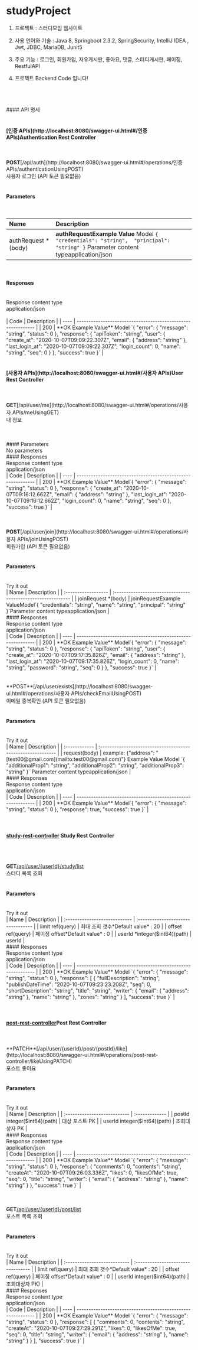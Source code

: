 # studyProject

1. 프로젝트 : 스터디모임 웹사이트<br>

2. 사용 언어와 기술 : Java 8, Springboot 2.3.2, SpringSecurity, IntelliJ IDEA , Jwt, JDBC, MariaDB, Junit5<br>

3. 주요 기능 : 로그인, 회원가입, 자유게시판, 좋아요, 댓글, 스터디게시판, 페이징, RestfulAPI<br>

4. 프로젝트 Backend Code 입니다!

<br>
<br>
<br>
#### API 명세

<br>
<br>

#### [인증 APIs](http://localhost:8080/swagger-ui.html#/인증 APIs)Authentication Rest Controller

<br>

**POST**[/api/auth](http://localhost:8080/swagger-ui.html#/operations/인증 APIs/authenticationUsingPOST)
<br>
사용자 로그인 (API 토큰 필요없음)
<br>
<br>

#### Parameters

<br>

| Name                | Description                                                  |
| :------------------ | :----------------------------------------------------------- |
| authRequest *(body) | **authRequestExample Value**                                                                                                  Model  `{  "credentials": "string",  "principal": "string" }`                         Parameter content typeapplication/json |

<br>

#### Responses
<br>
Response content type
<br>
application/json

<br>
<br>
| Code | Description                                                  |
| ---- | ------------------------------------------------------------ |
| 200  | **OK  Example Value**                                                                                                                               Model  `{  "error": {    "message": "string",    "status": 0  },  "response": {    "apiToken": "string",    "user": {      "create_at": "2020-10-07T09:09:22.307Z",      "email": {        "address": "string"      },      "last_login_at": "2020-10-07T09:09:22.307Z",      "login_count": 0,      "name": "string",      "seq": 0    }  },  "success": true }` |


<br>
<br>

#### [사용자 APIs](http://localhost:8080/swagger-ui.html#/사용자 APIs)User Rest Controller

<br>

**GET**[/api/user/me](http://localhost:8080/swagger-ui.html#/operations/사용자 APIs/meUsingGET)
<br>
내 정보

<br>
<br>
#### Parameters
<br>
No parameters
<br>
#### Responses
<br>
Response content type
<br>
application/json
<br>
| Code | Description                                                  |
| ---- | ------------------------------------------------------------ |
| 200  | **OK   Example Value**                                                                                                                              Model`{  "error": {    "message": "string",    "status": 0  },  "response": {    "create_at": "2020-10-07T09:16:12.662Z",    "email": {      "address": "string"    },    "last_login_at": "2020-10-07T09:16:12.662Z",    "login_count": 0,    "name": "string",    "seq": 0  },  "success": true }` |

<br>
<br>
<br>

**POST**[/api/user/join](http://localhost:8080/swagger-ui.html#/operations/사용자 APIs/joinUsingPOST)
<br>
회원가입 (API 토큰 필요없음)
<br>
<br>

#### Parameters
<br>
Try it out
<br>
| Name                | Description                                                  |
| :------------------ | :----------------------------------------------------------- |
| joinRequest *(body) | joinRequestExample ValueModel`{  "credentials": "string",  "name": "string",  "principal": "string" }`Parameter content typeapplication/json |
<br>
#### Responses
<br>
Response content type
<br>
application/json
<br>
| Code | Description                                                  |
| ---- | ------------------------------------------------------------ |
| 200  | **OK   Example Value**                                                                                                                                Model`{  "error": {    "message": "string",    "status": 0  },  "response": {    "apiToken": "string",    "user": {      "create_at": "2020-10-07T09:17:35.826Z",      "email": {        "address": "string"      },      "last_login_at": "2020-10-07T09:17:35.826Z",      "login_count": 0,      "name": "string",      "password": "string",      "seq": 0    }  },  "success": true }` |
<br>
<br>
<br>
**POST**[/api/user/exists](http://localhost:8080/swagger-ui.html#/operations/사용자 APIs/checkEmailUsingPOST)
<br>
이메일 중복확인 (API 토큰 필요없음)
<br>
<br>

#### Parameters
<br>
Try it out
<br>
| Name          | Description                                                  |
| :------------ | :----------------------------------------------------------- |
| request(body) | example: {"address": "[test00@gmail.com](mailto:test00@gmail.com)"}                                         Example Value                     Model `{  "additionalProp1": "string",  "additionalProp2": "string",  "additionalProp3": "string" }`  Parameter content typeapplication/json |
<br>
#### Responses
<br>
Response content type
<br>
application/json
<br>
| Code | Description                                                  |
| ---- | ------------------------------------------------------------ |
| 200  | **OK  Example Value**                                                                                                                              Model`{  "error": {    "message": "string",    "status": 0  },  "response": true,  "success": true }` |

<br>
<br>
<br>

#### [study-rest-controller](http://localhost:8080/swagger-ui.html#/study-rest-controller) Study Rest Controller
<br>
<br>

**GET**[/api/user/{userId}/study/list](http://localhost:8080/swagger-ui.html#/operations/study-rest-controller/studysUsingGET)
<br>
스터디 목록 조회
<br>
<br>

#### Parameters
<br>
Try it out
<br>
| Name                          | Description                        |
| :---------------------------- | :--------------------------------- |
| limit ref(query)              | 최대 조회 갯수*Default value* : 20 |
| offset ref(query)             | 페이징 offset*Default value* : 0   |
| userId *integer($int64)(path) | userId                             |
<br>
#### Responses
<br>
Response content type
<br>
application/json
<br>
| Code | Description                                                  |
| ---- | ------------------------------------------------------------ |
| 200  | **OK  Example Value**                                                                                                                             Model  `{  "error": {    "message": "string",    "status": 0  },  "response": [    {      "fullDescription": "string",      "publishDateTime": "2020-10-07T09:23:23.208Z",      "seq": 0,      "shortDescription": "string",      "title": "string",      "writer": {        "email": {          "address": "string"        },        "name": "string"      },      "zones": "string"    }  ],  "success": true }` |

<br>
<br>
<br>

#### [post-rest-controller](http://localhost:8080/swagger-ui.html#/post-rest-controller)Post Rest Controller

<br>
<br>
**PATCH**[/api/user/{userId}/post/{postId}/like](http://localhost:8080/swagger-ui.html#/operations/post-rest-controller/likeUsingPATCH)
<br>
포스트 좋아요
<br>
<br>

#### Parameters
<br>
Try it out
<br>
| Name                         | Description    |
| :--------------------------- | :------------- |
| postId integer($int64)(path) | 대상 포스트 PK |
| userId integer($int64)(path) | 조회대상자 PK  |
<br>
#### Responses
<br>
Response content type
<br>
application/json
<br>
| Code | Description                                                  |
| ---- | ------------------------------------------------------------ |
| 200  | **OK Example Value**                                                                                                                               Model `{  "error": {    "message": "string",    "status": 0  },  "response": {    "comments": 0,    "contents": "string",    "createAt": "2020-10-07T09:26:03.336Z",    "likes": 0,    "likesOfMe": true,    "seq": 0,    "title": "string",    "writer": {      "email": {        "address": "string"      },      "name": "string"    }  },  "success": true }` |

<br>
<br>
<br>

**GET**[/api/user/{userId}/post/list](http://localhost:8080/swagger-ui.html#/operations/post-rest-controller/postsUsingGET)
<br>
포스트 목록 조회
<br>
<br>

#### Parameters
<br>
Try it out
<br>
| Name                         | Description                        |
| :--------------------------- | :--------------------------------- |
| limit ref(query)             | 최대 조회 갯수*Default value* : 20 |
| offset ref(query)            | 페이징 offset*Default value* : 0   |
| userId integer($int64)(path) | 조회대상자 PK)                     |
<br>
#### Responses
<br>
Response content type
<br>
application/json
<br>
| Code | Description                                                  |
| ---- | ------------------------------------------------------------ |
| 200  | **OK Example Value**                                                                                                                              Model  `{  "error": {    "message": "string",    "status": 0  },  "response": [    {      "comments": 0,      "contents": "string",      "createAt": "2020-10-07T09:27:29.291Z",      "likes": 0,      "likesOfMe": true,      "seq": 0,      "title": "string",      "writer": {        "email": {          "address": "string"        },        "name": "string"      }    }  ],  "success": true }` |
